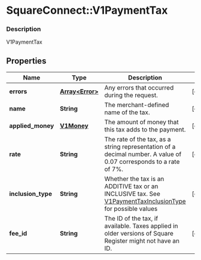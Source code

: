 # SquareConnect::V1PaymentTax

### Description

V1PaymentTax

## Properties
Name | Type | Description | Notes
------------ | ------------- | ------------- | -------------
**errors** | [**Array&lt;Error&gt;**](Error.md) | Any errors that occurred during the request. | [optional] 
**name** | **String** | The merchant-defined name of the tax. | [optional] 
**applied_money** | [**V1Money**](V1Money.md) | The amount of money that this tax adds to the payment. | [optional] 
**rate** | **String** | The rate of the tax, as a string representation of a decimal number. A value of 0.07 corresponds to a rate of 7%. | [optional] 
**inclusion_type** | **String** | Whether the tax is an ADDITIVE tax or an INCLUSIVE tax. See [V1PaymentTaxInclusionType](#type-v1paymenttaxinclusiontype) for possible values | [optional] 
**fee_id** | **String** | The ID of the tax, if available. Taxes applied in older versions of Square Register might not have an ID. | [optional] 



